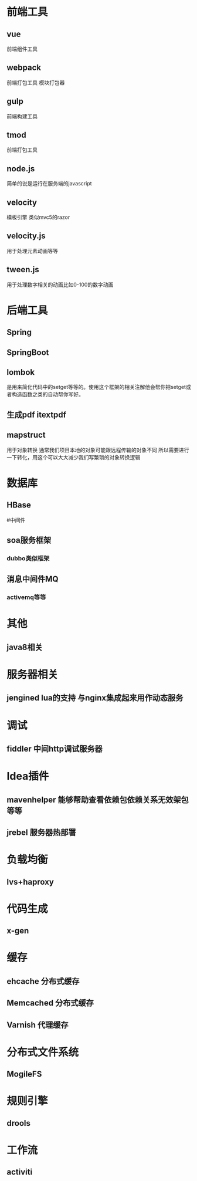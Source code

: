 # 前端工具
## vue 
  前端组件工具
## webpack
  前端打包工具 模块打包器
## gulp
  前端构建工具
## tmod
  前端打包工具
## node.js
  简单的说是运行在服务端的javascript
## velocity
  模板引擎 类似mvc5的razor
## velocity.js
  用于处理元素动画等等
## tween.js
  用于处理数字相关的动画比如0-100的数字动画
  
# 后端工具
## Spring
## SpringBoot
## lombok
  是用来简化代码中的setget等等的。使用这个框架的相关注解他会帮你把setget或者构造函数之类的自动帮你写好。
## 生成pdf itextpdf
## mapstruct
  用于对象转换 通常我们项目本地的对象可能跟远程传输的对象不同 所以需要进行一下转化，用这个可以大大减少我们写繁琐的对象转换逻辑

# 数据库
## HBase

#中间件
## soa服务框架
### dubbo类似框架
## 消息中间件MQ
### activemq等等

# 其他
## java8相关

# 服务器相关
## jengined lua的支持 与nginx集成起来用作动态服务

# 调试
## fiddler 中间http调试服务器

# Idea插件
## mavenhelper 能够帮助查看依赖包依赖关系无效架包等等
## jrebel 服务器热部署

# 负载均衡
## lvs+haproxy

# 代码生成
## x-gen

# 缓存
## ehcache 分布式缓存
## Memcached 分布式缓存
## Varnish 代理缓存

# 分布式文件系统
## MogileFS

# 规则引擎
## drools

# 工作流
## activiti